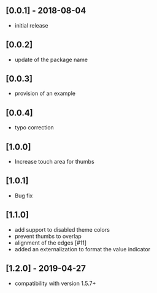 ## [0.0.1] - 2018-08-04

- initial release

## [0.0.2]

- update of the package name

## [0.0.3]

- provision of an example

## [0.0.4]

- typo correction

## [1.0.0]

- Increase touch area for thumbs

## [1.0.1]

- Bug fix

## [1.1.0]

- add support to disabled theme colors
- prevent thumbs to overlap
- alignment of the edges [#11]
- added an externalization to format the value indicator

## [1.2.0] - 2019-04-27

- compatibility with version 1.5.7+